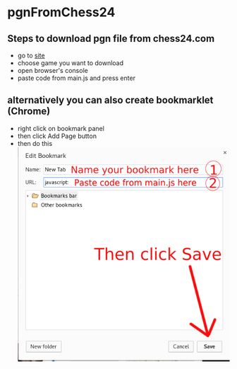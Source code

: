 # pgnFromChess24
## Steps to download pgn file from chess24.com
* go to [site](chess24.com)
* choose game you want to download
* open browser's console
* paste code from main.js and press enter

## alternatively you can also create bookmarklet (Chrome)
* right click on bookmark panel 
* then click Add Page button
* then do this ![addBookmarklet](create_bookmark.png)
